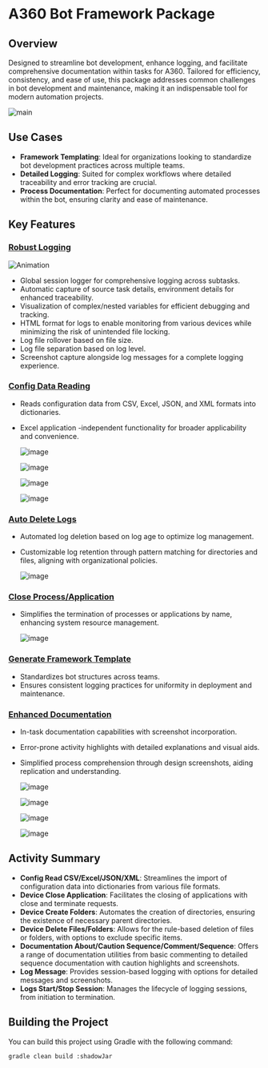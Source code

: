 # A360 Bot Framework Package

## Overview
Designed to streamline bot development, enhance logging, and facilitate comprehensive documentation within tasks for A360. Tailored for efficiency, consistency, and ease of use, this package addresses common challenges in bot development and maintenance, making it an indispensable tool for modern automation projects.

![main](https://github.com/A360-Tools/Bot-Framework/assets/82057278/8d29c730-b988-4721-b375-f937f623f158)

## Use Cases
- **Framework Templating**: Ideal for organizations looking to standardize bot development practices across multiple teams.
- **Detailed Logging**: Suited for complex workflows where detailed traceability and error tracking are crucial.
- **Process Documentation**: Perfect for documenting automated processes within the bot, ensuring clarity and ease of maintenance.

## Key Features

### [Robust Logging](https://github.com/A360-Tools/Bot-Framework/blob/main/docs/logs/LogMessage.md)
![Animation](https://github.com/A360-Tools/Bot-Framework/assets/82057278/6f8c9268-d411-4b62-93c2-74cca016e13e)
- Global session logger for comprehensive logging across subtasks.
- Automatic capture of source task details, environment details for enhanced traceability.
- Visualization of complex/nested variables for efficient debugging and tracking.
- HTML format for logs to enable monitoring from various devices while minimizing the risk of unintended file locking.
- Log file rollover based on file size.
- Log file separation based on log level.
- Screenshot capture alongside log messages for a complete logging experience.

### [Config Data Reading](https://github.com/A360-Tools/Bot-Framework/tree/main/docs/config)
- Reads configuration data from CSV, Excel, JSON, and XML formats into dictionaries.
- Excel application -independent functionality for broader applicability and convenience.
  
  ![image](https://github.com/A360-Tools/Bot-Framework/assets/82057278/08014370-a4b5-4001-9736-2e77fcc1bb90)
  
  ![image](https://github.com/A360-Tools/Bot-Framework/assets/82057278/bd3c7888-f318-49e6-bb6d-a90191249d45)
  
  ![image](https://github.com/A360-Tools/Bot-Framework/assets/82057278/800d1bf7-7bda-4a1d-8f1a-6ea7821988bc)
  
  ![image](https://github.com/A360-Tools/Bot-Framework/assets/82057278/68a7dcdd-40d2-4f5f-a78a-21f4da117039)

### [Auto Delete Logs](https://github.com/A360-Tools/Bot-Framework/blob/main/docs/device/DeleteFilesFolders.md)
- Automated log deletion based on log age to optimize log management.
- Customizable log retention through pattern matching for directories and files, aligning with organizational policies.

  ![image](https://github.com/A360-Tools/Bot-Framework/assets/82057278/c7646e32-4c73-4d54-a6e1-18ec92d5c37d)

### [Close Process/Application](https://github.com/A360-Tools/Bot-Framework/blob/main/docs/device/CloseApplications.md)
- Simplifies the termination of processes or applications by name, enhancing system resource management.

  ![image](https://github.com/A360-Tools/Bot-Framework/assets/82057278/144ef622-7068-4a86-8574-4585749628dc)

### [Generate Framework Template](https://github.com/A360-Tools/Bot-Framework/tree/main/docs)
- Standardizes bot structures across teams.
- Ensures consistent logging practices for uniformity in deployment and maintenance.

### [Enhanced Documentation](https://github.com/A360-Tools/Bot-Framework/tree/main/docs/documentation)
- In-task documentation capabilities with screenshot incorporation.
- Error-prone activity highlights with detailed explanations and visual aids.
- Simplified process comprehension through design screenshots, aiding replication and understanding.

  ![image](https://github.com/A360-Tools/Bot-Framework/assets/82057278/f4fc8d69-fddf-4d49-94d0-e68823dfee6e)

  ![image](https://github.com/A360-Tools/Bot-Framework/assets/82057278/235b9976-93c2-4001-9740-08c386ad6597)

  ![image](https://github.com/A360-Tools/Bot-Framework/assets/82057278/9d55028e-740a-433b-a1cb-af7e2d346402)

  ![image](https://github.com/A360-Tools/Bot-Framework/assets/82057278/133d4bf1-1113-42b4-8d7f-184e2e137b5a)


## Activity Summary
- **Config Read CSV/Excel/JSON/XML**: Streamlines the import of configuration data into dictionaries from various file formats.
- **Device Close Application**: Facilitates the closing of applications with close and terminate requests.
- **Device Create Folders**: Automates the creation of directories, ensuring the existence of necessary parent directories.
- **Device Delete Files/Folders**: Allows for the rule-based deletion of files or folders, with options to exclude specific items.
- **Documentation About/Caution Sequence/Comment/Sequence**: Offers a range of documentation utilities from basic commenting to detailed sequence documentation with caution highlights and screenshots.
- **Log Message**: Provides session-based logging with options for detailed messages and screenshots.
- **Logs Start/Stop Session**: Manages the lifecycle of logging sessions, from initiation to termination.

## Building the Project
You can build this project using Gradle with the following command:

```bash
gradle clean build :shadowJar
```

